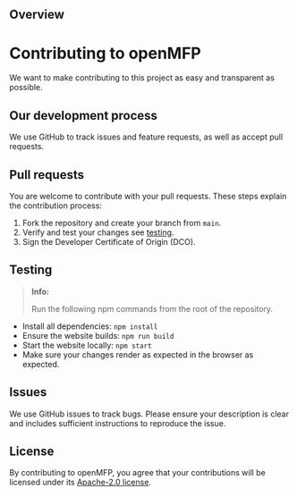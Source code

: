 ## Overview

# Contributing to openMFP
We want to make contributing to this project as easy and transparent as possible.

## Our development process
We use GitHub to track issues and feature requests, as well as accept pull requests.

## Pull requests
You are welcome to contribute with your pull requests. These steps explain the contribution process:

1. Fork the repository and create your branch from `main`.
1. Verify and test your changes see [testing](#testing).
1. Sign the Developer Certificate of Origin (DCO).

## Testing
> **Info:**
>
> Run the following npm commands from the root of the repository.
- Install all dependencies: `npm install`
- Ensure the website builds: `npm run build`
- Start the website locally: `npm start`
- Make sure your changes render as expected in the browser as expected.

## Issues
We use GitHub issues to track bugs. Please ensure your description is
clear and includes sufficient instructions to reproduce the issue.

## License
By contributing to openMFP, you agree that your contributions will be licensed
under its [Apache-2.0 license](LICENSE).
